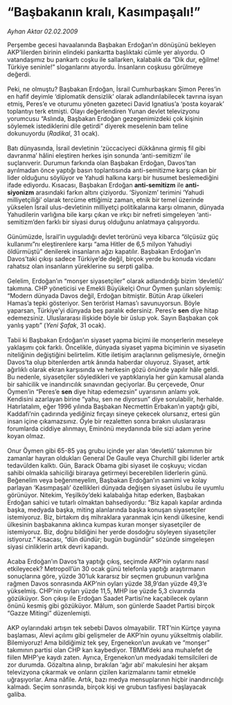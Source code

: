 # “Başbakanın kralı, Kasımpaşalı!”

*Ayhan Aktar 02.02.2009*

<div class="taraf_structure_2col_1zq">
<div class="margen_n">



 <p>Perşembe gecesi havaalanında Başbakan Erdoğan’ın dönüşünü bekleyen AKP’lilerden birinin elindeki pankartta başlıktaki cümle yer alıyordu. O vatandaşımız bu pankartı coşku ile sallarken, kalabalık da “Dik dur, eğilme! Türkiye seninle!” sloganlarını atıyordu. İnsanların coşkusu görülmeye değerdi. <br/><br/>Peki, ne olmuştu? Başbakan Erdoğan, İsrail Cumhurbaşkanı Şimon Peres’in en hafif deyimle ‘diplomatik densizlik’ olarak adlandırılabilecek tavrına isyan etmiş, Peres’e ve oturumu yöneten gazeteci David Ignatius’a ‘posta koyarak’ toplantıyı terk etmişti. Olayı değerlendiren Yunan devlet televizyonu yorumcusu “Aslında, Başbakan Erdoğan gezegenimizdeki çok kişinin söylemek istediklerini dile getirdi” diyerek meselenin bam teline dokunuyordu (<i>Radikal</i>, 31 ocak). <br/><br/>Batı dünyasında, İsrail devletinin ‘züccaciyeci dükkânına girmiş fil gibi davranma’ hâlini eleştiren herkes işin sonunda ‘anti-semitizm’ ile suçlanıverir. Durumun farkında olan Başbakan Erdoğan, Davos’tan ayrılmadan önce yaptığı basın toplantısında anti-semitizme karşı çıkan bir lider olduğunu söylüyor ve Yahudi halkına karşı bir husumet beslemediğini ifade ediyordu. Kısacası, Başbakan Erdoğan <b>anti-semitizm</b> ile <b>anti-siyonizm</b> arasındaki farkın altını çiziyordu. ‘Siyonizm’ terimini ‘Yahudi milliyetçiliği’ olarak tercüme ettiğimiz zaman, etnik bir temel üzerinde yükselen İsrail ulus-devletinin milliyetçi politikalarına karşı olmanın, dünyada Yahudilerin varlığına bile karşı çıkan ve ırkçı bir nefreti simgeleyen ‘anti-semitizm’den farklı bir siyasi duruş olduğunu anlatmaya çalışıyordu. <br/><br/>Günümüzde, İsrail’in uyguladığı devlet terörünü veya kibarca “ölçüsüz güç kullanımı”nı eleştirenlere karşı “ama Hitler de 6,5 milyon Yahudiyi öldürmüştü” denilerek insanların ağzı kapatılır. Başbakan Erdoğan’ın Davos’taki çıkışı sadece Türkiye’de değil, birçok yerde bu konuda vicdanı rahatsız olan insanların yüreklerine su serpti galiba. <br/><br/>Gelelim, Erdoğan’ın “monşer siyasetçiler” olarak adlandırdığı bizim ‘devletlû’ takımına. CHP yöneticisi ve Emekli Büyükelçi Onur Öymen şunları söylemiş: “Modern dünyada Davos değil, Erdoğan bitmiştir. Bütün Arap ülkeleri Hamas’a tepki gösteriyor. Sen terörist Hamas’ı savunuyorsun. Böyle yaparsan, Türkiye’yi dünyada beş paralık edersiniz. Peres’e <b>sen</b> diye hitap edemezsiniz. Uluslararası ilişkide böyle bir üslup yok. Sayın Başbakan çok yanlış yaptı” (<i>Yeni Şafak</i>, 31 ocak). <br/><br/>Tabii ki Başbakan Erdoğan’ın siyaset yapma biçimi ile monşerlerin meseleye yaklaşımı çok farklı. Öncelikle, dünyada siyaset yapma biçiminin ve siyasetin niteliğinin değiştiğini belirtelim. Kitle iletişim araçlarının gelişmesiyle, örneğin Davos’ta olup bitenlerden artık ânında haberdar oluyoruz. Siyaset, artık ağırlıklı olarak ekran karşısında ve herkesin gözü önünde yapılır hâle geldi. Bu nedenle, siyasetçiler söyledikleri ve yaptıklarıyla her gün kamusal alanda bir sahicilik ve inandırıcılık sınavından geçiyorlar. Bu çerçevede, Onur Öymen’in “Peres’e <b>sen</b> diye hitap edemezsin” uyarısının anlamı yok. Kendisini azarlayan birine “yahu, sen ne diyorsun” diye sorulabilir, herhalde. Hatırlatalım, eğer 1996 yılında Başbakan Necmettin Erbakan’ın yaptığı gibi, Kaddafi’nin çadırında yediğiniz fırçayı sineye çekecek olursanız, ertesi gün insan içine çıkamazsınız. Öyle bir rezaletten sonra bırakın uluslararası forumlarda ciddiye alınmayı, Eminönü meydanında bile sizi adam yerine koyan olmaz. <br/><br/>Onur Öymen gibi 65-85 yaş grubu içinde yer alan ‘devletlû’ takımının bir zamanlar hayran oldukları General De Gaulle veya Churchill gibi liderler artık tedavülden kalktı. Gün, Barack Obama gibi siyaset ile coşkuyu; vicdan sahibi olmakla sahiciliği biraraya getirmeyi becerebilen liderlerin günü. Beğenelim veya beğenmeyelim, Başbakan Erdoğan’ın samimi ve kolay parlayan ‘Kasımpaşalı’ özellikleri dünyada değişen siyaset üslubu ile uyumlu görünüyor. Nitekim, Yeşilköy’deki kalabalığa hitap ederken, Başbakan Erdoğan sahici ve tutarlı olmaktan bahsediyordu: “Biz kapalı kapılar ardında başka, medyada başka, miting alanlarında başka konuşan siyasetçiler istemiyoruz. Biz, birtakım dış mihraklara yaranmak için kendi ülkesine, kendi ülkesinin başbakanına aklınca kumpas kuran monşer siyasetçiler de istemiyoruz. Biz, doğru bildiğini her yerde dosdoğru söyleyen siyasetçiler istiyoruz.” Kısacası, “dün dündür; bugün bugündür” sözünde simgeleşen siyasi cinliklerin artık devri kapandı. <br/><br/>Acaba Erdoğan’ın Davos’ta yaptığı çıkış, seçimde AKP’nin oylarını nasıl etkileyecek? Metropoll’ün 30 ocak günü telefonla yaptığı araştırmanın sonuçlarına göre, yüzde 30’luk kararsız bir seçmen grubunun varlığına rağmen Davos sonrasında AKP’nin oyları yüzde 38,9’dan yüzde 49,3’e yükselmiş. CHP’nin oyları yüzde 11,5, MHP ise yüzde 5,3 civarında gözüküyor. Son çıkışı ile Erdoğan Saadet Partisi’ne kaçabilecek oyların önünü kesmiş gibi gözüküyor. Mâlum, son günlerde Saadet Partisi birçok “Gazze Mitingi” düzenlemişti. <br/><br/>AKP oylarındaki artışın tek sebebi Davos olmayabilir. TRT’nin Kürtçe yayına başlaması, Alevi açılımı gibi gelişmeler de AKP’nin oyunu yükseltmiş olabilir. Bilemiyoruz! Ama bildiğimiz tek şey, Ergenekon’un avukatı ve “monşer” takımının partisi olan CHP kan kaybediyor. TBMM’deki ana muhalefet de fiilen MHP’ye kaydı zaten. Ayrıca, Ergenekon’un medyadaki temsilcileri de zor durumda. Gözaltına alınıp, bırakılan ‘ağır abi’ makulesini her akşam televizyona çıkarmak ve onların çizilen karizmalarını tamir etmekle uğraşıyorlar. Ama nâfile. Artık, bazı medya mensuplarının hiçbir inandırıcılığı kalmadı. Seçim sonrasında, birçok kişi ve grubun tasfiyesi başlayacak galiba.</p>

<br/>


<div id="taraf_not">
</div>

</div>


</div>
